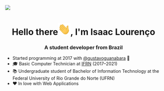 <img src="https://komarev.com/ghpvc/?username=isaacmsl&color=grey&label=%F0%9F%91%80" />

<h1 align="center">Hello there<img src="https://raw.githubusercontent.com/ABSphreak/ABSphreak/master/gifs/Hi.gif" width="40px" />, I'm Isaac Lourenço</h1>
<h3 align="center">A student developer from Brazil</h3>



- Started programming at 2017 with [@gustavoguanabara][linkGuanabara] 🖖
- 🎓 Basic Computer Technician at [IFRN](linkIfrn) (2017–2021)
- 📚 Undergraduate student of Bachelor of Information Technology at the Federal University of Rio Grande do Norte (UFRN)
- ❤️ In love with Web Applications

[linkGuanabara]: https://github.com/gustavoguanabara
[linkIfrn]: https://portal.ifrn.edu.br/campus/santacruz
